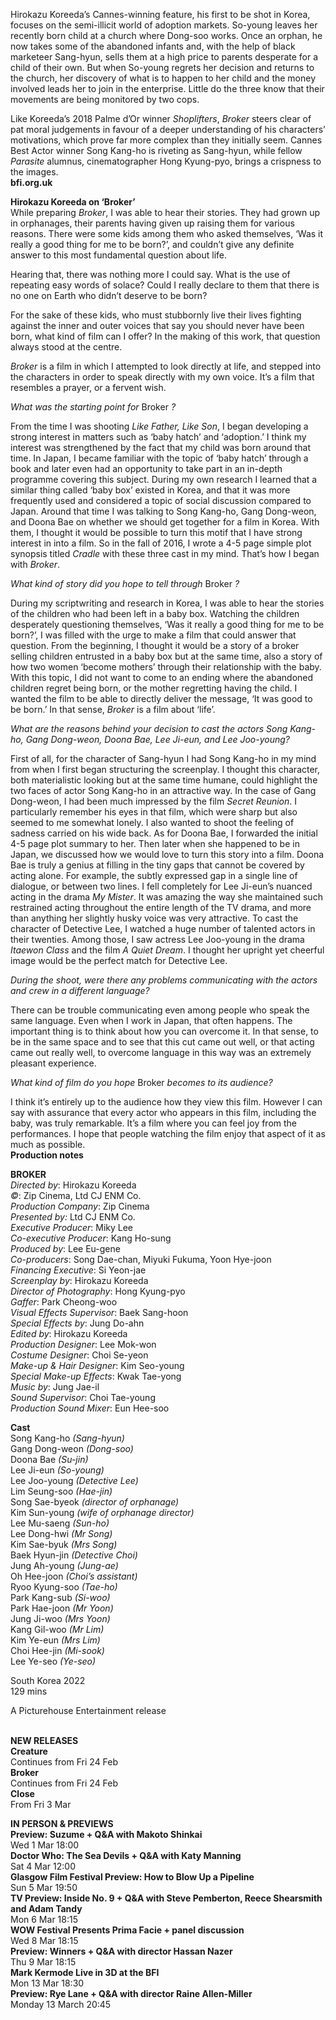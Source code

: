 

Hirokazu Koreeda’s Cannes-winning feature, his first to be shot in Korea, focuses on the semi-illicit world of adoption markets. So-young leaves her recently born child at a church where Dong-soo works. Once an orphan, he now takes some of the abandoned infants and, with the help of black marketeer Sang-hyun, sells them at a high price to parents desperate for a child of their own. But when So-young regrets her decision and returns to the church, her discovery of what is to happen to her child and the money involved leads her to join in the enterprise. Little do the three know that their movements are being monitored by two cops.

Like Koreeda’s 2018 Palme d’Or winner _Shoplifters_, _Broker_ steers clear of pat moral judgements in favour of a deeper understanding of his characters’ motivations, which prove far more complex than they initially seem. Cannes Best Actor winner Song Kang-ho is riveting as Sang-hyun, while fellow _Parasite_ alumnus, cinematographer Hong Kyung-pyo, brings a crispness to the images.  
**bfi.org.uk**  

**Hirokazu Koreeda on ‘Broker’**  
While preparing _Broker_, I was able to hear their stories. They had grown up in orphanages, their parents having given up raising them for various reasons. There were some kids among them who asked themselves, ‘Was it really a good thing for me to be born?’, and couldn’t give any definite answer to this most fundamental question about life.

Hearing that, there was nothing more I could say. What is the use of repeating easy words of solace? Could I really declare to them that there is no one on Earth who didn’t deserve to be born?

For the sake of these kids, who must stubbornly live their lives fighting against the inner and outer voices that say you should never have been born, what kind of film can I offer? In the making of this work, that question always stood at the centre.

_Broker_ is a film in which I attempted to look directly at life, and stepped into the characters in order to speak directly with my own voice. It’s a film that resembles a prayer, or a fervent wish.

_What was the starting point for_ Broker _?_

From the time I was shooting _Like Father, Like Son_, I began developing a strong interest in matters such as ‘baby hatch’ and ‘adoption.’ I think my interest was strengthened by the fact that my child was born around that time. In Japan, I became familiar with the topic of ‘baby hatch’ through a book and later even had an opportunity to take part in an in-depth programme covering this subject. During my own research I learned that a similar thing called ‘baby box’ existed in Korea, and that it was more frequently used and considered a topic of social discussion compared to Japan. Around that time I was talking to Song Kang-ho, Gang Dong-weon, and Doona Bae on whether we should get together for a film in Korea. With them, I thought it would be possible to turn this motif that I have strong interest in into a film. So in the fall of 2016, I wrote a 4-5 page simple plot synopsis titled _Cradle_ with these three cast in my mind. That’s how I began with _Broker_.

_What kind of story did you hope to tell through_ Broker _?_

During my scriptwriting and research in Korea, I was able to hear the stories of the children who had been left in a baby box. Watching the children desperately questioning themselves, ‘Was it really a good thing for me to be born?’, I was filled with the urge to make a film that could answer that question. From the beginning, I thought it would be a story of a broker selling children entrusted in a baby box but at the same time, also a story of how two women ‘become mothers’ through their relationship with the baby. With this topic, I did not want to come to an ending where the abandoned children regret being born, or the mother regretting having the child. I wanted the film to be able to directly deliver the message, ‘It was good to be born.’ In that sense, _Broker_ is a film about ‘life’.

_What are the reasons behind your decision to cast the actors Song Kang-ho, Gang Dong-weon, Doona Bae, Lee Ji-eun, and Lee Joo-young?_

First of all, for the character of Sang-hyun I had Song Kang-ho in my mind from when I first began structuring the screenplay. I thought this character, both materialistic looking but at the same time humane, could highlight the two faces of actor Song Kang-ho in an attractive way. In the case of Gang Dong-weon, I had been much impressed by the film _Secret Reunion_. I particularly remember his eyes in that film, which were sharp but also seemed to me somewhat lonely. I also wanted to shoot the feeling of sadness carried on his wide back. As for Doona Bae, I forwarded the initial 4-5 page plot summary to her. Then later when she happened to be in Japan, we discussed how we would love to turn this story into a film. Doona Bae is truly a genius at filling in the tiny gaps that cannot be covered by acting alone. For example, the subtly expressed gap in a single line of dialogue, or between two lines. I fell completely for Lee Ji-eun’s nuanced acting in the drama _My Mister_. It was amazing the way she maintained such restrained acting throughout the entire length of the TV drama, and more than anything her slightly husky voice was very attractive. To cast the character of Detective Lee, I watched a huge number of talented actors in their twenties. Among those, I saw actress Lee Joo-young in the drama _Itaewon Class_ and the film _A Quiet Dream_. I thought her upright yet cheerful image would be the perfect match for Detective Lee.

_During the shoot, were there any problems communicating with the actors and crew in a different language?_

There can be trouble communicating even among people who speak the same language. Even when I work in Japan, that often happens. The important thing is to think about how you can overcome it. In that sense, to be in the same space and to see that this cut came out well, or that acting came out really well, to overcome language in this way was an extremely pleasant experience.

_What kind of film do you hope_ Broker _becomes to its audience?_

I think it’s entirely up to the audience how they view this film. However I can say with assurance that every actor who appears in this film, including the baby, was truly remarkable. It’s a film where you can feel joy from the performances. I hope that people watching the film enjoy that aspect of it as much as possible.  
**Production notes**  

**BROKER**  
_Directed by_: Hirokazu Koreeda  
_©_: Zip Cinema, Ltd CJ ENM Co.  
_Production Company_: Zip Cinema  
_Presented by:_ Ltd CJ ENM Co.  
_Executive Producer_: Miky Lee  
_Co-executive Producer_: Kang Ho-sung  
_Produced by_: Lee Eu-gene  
_Co-producers_: Song Dae-chan, Miyuki Fukuma, Yoon Hye-joon  
_Financing Executive_: Si Yeon-jae  
_Screenplay by_: Hirokazu Koreeda  
_Director of Photography_: Hong Kyung-pyo  
_Gaffer_: Park Cheong-woo  
_Visual Effects Supervisor_: Baek Sang-hoon  
_Special Effects by_: Jung Do-ahn  
_Edited by_: Hirokazu Koreeda  
_Production Designer_: Lee Mok-won  
_Costume Designer_: Choi Se-yeon  
_Make-up & Hair Designer_: Kim Seo-young  
_Special Make-up Effects_: Kwak Tae-yong  
_Music by_: Jung Jae-il  
_Sound Supervisor_: Choi Tae-young  
_Production Sound Mixer_: Eun Hee-soo  

**Cast**  
Song Kang-ho _(Sang-hyun)_  
Gang Dong-weon _(Dong-soo)_  
Doona Bae _(Su-jin)_  
Lee Ji-eun _(So-young)_  
Lee Joo-young _(Detective Lee)_  
Lim Seung-soo _(Hae-jin)_  
Song Sae-byeok _(director of orphanage)_  
Kim Sun-young _(wife of orphanage director)_  
Lee Mu-saeng _(Sun-ho)_  
Lee Dong-hwi _(Mr Song)_  
Kim Sae-byuk _(Mrs Song)_  
Baek Hyun-jin _(Detective Choi)_  
Jung Ah-young _(Jung-ae)_  
Oh Hee-joon _(Choi’s assistant)_  
Ryoo Kyung-soo _(Tae-ho)_  
Park Kang-sub _(Si-woo)_  
Park Hae-joon _(Mr Yoon)_  
Jung Ji-woo _(Mrs Yoon)_  
Kang Gil-woo _(Mr Lim)_  
Kim Ye-eun _(Mrs Lim)_  
Choi Hee-jin _(Mi-sook)_  
Lee Ye-seo _(Ye-seo)_  

South Korea 2022  
129 mins  

A Picturehouse Entertainment release  
<br>

**NEW RELEASES**  
**Creature**  
Continues from Fri 24 Feb  
**Broker**  
Continues from Fri 24 Feb  
**Close**  
From Fri 3 Mar  

**IN PERSON & PREVIEWS**  
**Preview: Suzume + Q&A with Makoto Shinkai**  
Wed 1 Mar 18:00  
**Doctor Who: The Sea Devils + Q&A with Katy Manning**  
Sat 4 Mar 12:00  
**Glasgow Film Festival Preview: How to Blow Up a Pipeline**  
Sun 5 Mar 19:50  
**TV Preview: Inside No. 9 + Q&A with Steve Pemberton, Reece Shearsmith and Adam Tandy**  
Mon 6 Mar 18:15  
**WOW Festival Presents Prima Facie + panel discussion**  
Wed 8 Mar 18:15  
**Preview: Winners + Q&A with director Hassan Nazer**  
Thu 9 Mar 18:15  
**Mark Kermode Live in 3D at the BFI**  
Mon 13 Mar 18:30  
**Preview: Rye Lane + Q&A with director Raine Allen-Miller**  
Monday 13 March 20:45  
<!--stackedit_data:
eyJoaXN0b3J5IjpbMTc5NTYyOTUyXX0=
-->